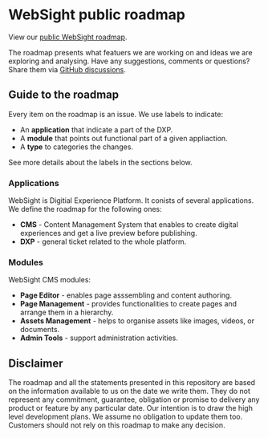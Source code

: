 # WebSight public roadmap

View our [public WebSight roadmap](https://github.com/orgs/websight-io/projects/2/views/2).


The roadmap presents what featuers we are working on and ideas we are exploring and analysing. Have any suggestions, comments or questions? Share them via [GitHub discussions](https://github.com/websight-io/starter/discussions).

## Guide to the roadmap

Every item on the roadmap is an issue. We use labels to indicate:

- An **application** that indicate a part of the DXP.
- A **module** that points out functional part of a given appliaction.
- A **type** to categories the changes.

See more details about the labels in the sections below.

### Applications

WebSight is Digitial Experience Platform. It conists of several applications. We define the roadmap for the following ones:

- **CMS** - Content Management System that enables to create digital experiences and get a live preview before publishing. 
- **DXP** - general ticket related to the whole platform.

### Modules

WebSight CMS modules:
- **Page Editor** - enables page asssembling and content authoring.
- **Page Management** - provides functionalities to create pages and arrange them in a hierarchy.
- **Assets Management** - helps to organise assets like images, videos, or documents.
- **Admin Tools** - support administration activities.

## Disclaimer

The roadmap and all the statements presented in this repository are based on the information available to us on the date we write them. They do not represent any commitment, guarantee, obligation or promise to delivery any product or feature by any particular date. Our intention is to draw the high level development plans. We assume no obligation to update them too. Customers should not rely on this roadmap to make any decision.
